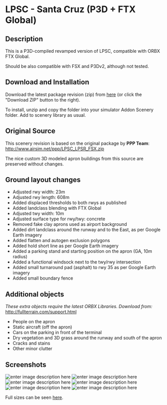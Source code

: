 # LPSC - Santa Cruz (P3D + FTX Global)

## Description

This is a P3D-compiled revamped version of LPSC, compatible with ORBX FTX Global.

Should be also compatible with FSX and P3Dv2, although not tested.

## Download and Installation

Download the latest package revision (zip) from [here](https://github.com/sv-scenery/LPSC-P3D/archive/master.zip) (or click the "Download ZIP" button to the right).

To install, unzip and copy the folder into your simulator Addon Scenery folder. Add to scenery library as usual.

## Original Source

This scenery revision is based on the original package by __PPP Team__:
http://www.airsim.net/ppp/LPSC_LPSR_FSX.zip 

The nice custom 3D modeled apron buildings from this source are preserved without changes.

## Ground layout changes

* Adjusted rwy width: 23m
* Adjusted rwy length: 608m
* Added displaced thresholds to both rwys as published
* Added landclass blending with FTX Global
* Adjusted twy width: 10m
* Adjusted surface type for rwy/twy: concrete
* Removed fake clay aprons used as airport background
* Added dirt landclass around the runway and to the East, as per Google Earth imagery
* Added flatten and autogen exclusion polygons
* Added hold short line as per Google Earth imagery
* Added a parking stand and starting position on the apron (GA, 10m radius)
* Added a functional windsock next to the twy/rwy intersection
* Added small turnaround pad (asphalt) to rwy 35 as per Google Earth imagery
* Added small boundary fence

## Additional objects

_These extra objects require the latest ORBX Libraries. Download from:_ http://fullterrain.com/support.html

* People on the apron
* Static aircraft (off the apron)
* Cars on the parking in front of the terminal
* Dry vegetation and 3D grass around the runway and south of the apron
* Cracks and stains
* Other minor clutter

## Screenshots

![enter image description here][1]
![enter image description here][2]
![enter image description here][3]
![enter image description here][4]
![enter image description here][5]
![enter image description here][6]

Full sizes can be seen [here](http://imgur.com/a/ZKbvR).


  [1]: https://lh5.googleusercontent.com/6NN2gZeZw0A1MuC9CamtN-O80L12pwo4Nyq9yVhb05E=s800
  [2]: https://lh5.googleusercontent.com/DSE5I3kFJyDixY89lwWm7oxKN1A7cxJwoMdrKzcUXq0=s800
  [3]: https://lh5.googleusercontent.com/EwyEWaTOPPxX5f4oElOivZRB_mL4LrQxL58ibg9Cq5I=s800
  [4]: https://lh4.googleusercontent.com/z7N9cTxCw01pwTB_SJkqaXcT2K4LDV_cWdQ074geYg8=s800
  [5]: https://lh4.googleusercontent.com/m9oqYyEaXj5mtMtsSrU19xuMqK5Vo3-lwOif80ImGsA=s800
  [6]: https://lh6.googleusercontent.com/gmSMfpsIQ7yxYuYmMfPI1nziz2x1on1VR6suMoOkOSw=s800
